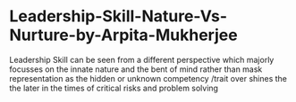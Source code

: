 # Leadership-Skill-Nature-Vs-Nurture-by-Arpita-Mukherjee
Leadership Skill can be seen from a different perspective which majorly focusses on the innate nature and the bent of mind rather than mask representation as the hidden or unknown competency /trait over shines the the later in the times of critical risks and problem solving
